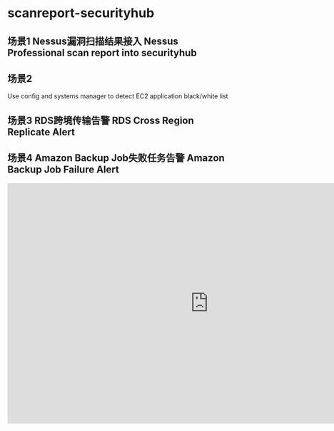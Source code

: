# scanreport-securityhub
## 场景1 Nessus漏洞扫描结果接入 Nessus Professional scan report into securityhub  
       
## 场景2 
Use config and systems manager to detect EC2 application black/white list
        
## 场景3 RDS跨境传输告警 RDS Cross Region Replicate Alert 
        
## 场景4 Amazon Backup Job失败任务告警 Amazon Backup Job Failure Alert
        
<iframe src="https://www.xmind.net/m/puLiwe" width="900px" height="540px" frameborder="0" scrolling="no"></iframe>
